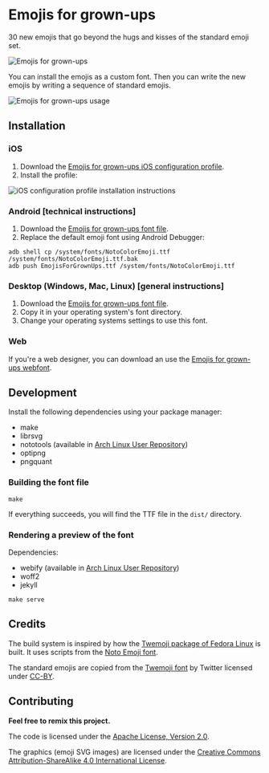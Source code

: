 # Emojis for grown-ups

30 new emojis that go beyond the hugs and kisses of the standard emoji set.

![Emojis for grown-ups](data/emojis-for-grownups.png)

You can install the emojis as a custom font. Then you can write the new emojis
by writing a sequence of standard emojis.

![Emojis for grown-ups usage](data/emojis-for-grownups-usage.gif)

## Installation

### iOS

1. Download the [Emojis for grown-ups iOS configuration
   profile](dist/emojis-for-grownups-ios-profile).
2. Install the profile:

![iOS configuration profile installation instructions](data/ios-install.png)

### Android [technical instructions]

1. Download the [Emojis for grown-ups font file](dist/EmojisForGrownUps.ttf).
2. Replace the default emoji font using Android Debugger:

```
adb shell cp /system/fonts/NotoColorEmoji.ttf /system/fonts/NotoColorEmoji.ttf.bak
adb push EmojisForGrownUps.ttf /system/fonts/NotoColorEmoji.ttf
```

### Desktop (Windows, Mac, Linux) [general instructions]

1. Download the [Emojis for grown-ups font file](dist/EmojisForGrownUps.ttf).
2. Copy it in your operating system's font directory.
3. Change your operating systems settings to use this font.

### Web

If you're a web designer, you can download an use the [Emojis for grown-ups
webfont](dist/EmojisForGrownUps-webfont.ttf).

## Development

Install the following dependencies using your package manager:

- make
- librsvg
- nototools (available in [Arch Linux User
  Repository](https://aur.archlinux.org/packages/nototools-git/))
- optipng
- pngquant

### Building the font file

```
make
```

If everything succeeds, you will find the TTF file in the `dist/` directory.

### Rendering a preview of the font

Dependencies:

- webify (available in [Arch Linux User
  Repository](https://aur.archlinux.org/packages/webify/))
- woff2
- jekyll

```
make serve
```

## Credits

The build system is inspired by how the [Twemoji package of Fedora
Linux](https://src.fedoraproject.org/rpms/twitter-twemoji-fonts) is built. It
uses scripts from the [Noto Emoji
font](https://github.com/googlei18n/noto-emoji).

The standard emojis are copied from the [Twemoji
font](https://twitter.github.io/twemoji/) by Twitter licensed under
[CC-BY](http://creativecommons.org/licenses/by-sa/4.0/).

## Contributing

__Feel free to remix this project.__

The code is licensed under the [Apache License, Version
2.0](http://www.apache.org/licenses/LICENSE-2.0).

The graphics (emoji SVG images) are licensed under the [Creative Commons
Attribution-ShareAlike 4.0 International
License](http://creativecommons.org/licenses/by-sa/4.0/).
